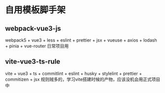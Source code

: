 <!--
 * @Desc: 
 * @Author: 曾茹菁
 * @Date: 2022-08-19 10:17:41
 * @LastEditors: 曾茹菁
 * @LastEditTime: 2022-08-19 10:20:01
-->
# 自用模板脚手架
## webpack-vue3-js
webpack5 + vue3 + less + eslint + prettier + jsx + vueuse + axios + lodash + pinia + vue-router
日常项目用
## vite-vue3-ts-rule
vite + vue3 + ts + commitlint + eslint + husky + stylelint + prettier + commitizen + jsx
规则贼多的，学习vite搭建时候的产物，应该没机会用正式项目中